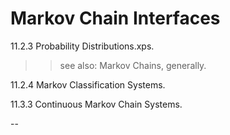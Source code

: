 # Markov Chain Interfaces
11.2.3  Probability Distributions.xps.
   
>> see also: Markov Chains, generally.
   
11.2.4  Markov Classification Systems.
   
11.3.3  Continuous Markov Chain Systems.
   
--
